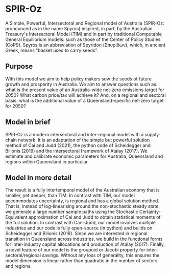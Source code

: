 # SPIR-Oz
A Simple, Powerful, Intersectoral and Regional model of Australia (SPIR-Oz: pronounced as in the name Spyros) inspired, in part, by the Australian Treasury's Intersectoral Model (TIM) and in part by traditional Computable General Equilibrium models: such as those of the Center of Policy Studies (CoPS). Spyros is an abbreviation of Spyridon (Σπυρίδων), which, in ancient Greek, means "basket used to carry seeds". 

## Purpose
With this model we aim to help policy makers sow the seeds of future growth and prosperity in Australia. We aim to answer questions such as: what is the present value of an Australia-wide net-zero emissions target for 2050? What carbon price/tax will achieve it? And, on a regional and sectoral basis, what is the additional value of a Queensland-specific net-zero target for 2050?

## Model in brief
SPIR-Oz is a modern intersectoral and inter-regional model with a supply-chain network. It is an adaptation of the simple but powerful solution method of Cai and Judd (2021), the python code of Scheidegger and Bilionis (2019) and the intersectoral framework of Atalay (2017). We estimate and calibrate economic parameters for Australia, Queensland and regions within Queensland in particular. 

## Model in more detail
The result is a fully intertemporal model of the Australian economy that is smaller, yet deeper, than TIM. In contrast with TIM, our model accommodates uncertainty, is regional and has a global solution method. That is, instead of log-linearising around the non-stochastic steady state, we generate a large number sample paths using the Stochastic Certainty-Equivalent approximation of Cai and Judd to obtain statistical moments of the full solution. In contrast with Cai--Judd, our model involves multiple industries and our code is fully open-source (in python) and builds on Scheidegger and Bilionis (2019). Since we are interested in regional transition in Queensland across industries, we build in the functional forms for inter-industry capital allocations and production of Atalay (2017). Finally, a novel feature of our model is the groupoid or Jacobi property for inter-sectoral/regional savings. Without any loss of generality, this ensures the model dimension is linear rather than quadratic in the number of sectors and regions.
